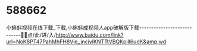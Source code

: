 # 588662
小蝌蚪视频在线下载_下载,小蝌蚪成视频人app破解版下载----------------------------🐏🐏点/此/进/入/http://www.baidu.com/link?url=NoK8PT47PahMhFH8Vie_jnciyIKNTTtVBQKpill6udK&amp;wd

